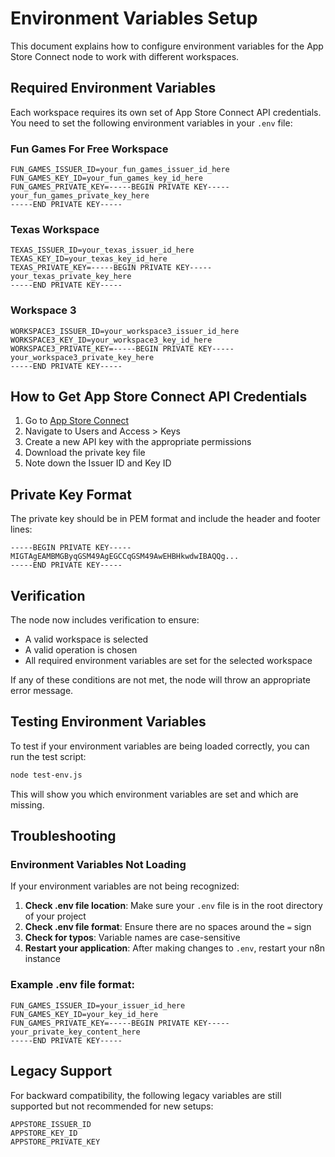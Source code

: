 # Environment Variables Setup

This document explains how to configure environment variables for the App Store Connect node to work with different workspaces.

## Required Environment Variables

Each workspace requires its own set of App Store Connect API credentials. You need to set the following environment variables in your `.env` file:

### Fun Games For Free Workspace
```
FUN_GAMES_ISSUER_ID=your_fun_games_issuer_id_here
FUN_GAMES_KEY_ID=your_fun_games_key_id_here
FUN_GAMES_PRIVATE_KEY=-----BEGIN PRIVATE KEY-----
your_fun_games_private_key_here
-----END PRIVATE KEY-----
```

### Texas Workspace
```
TEXAS_ISSUER_ID=your_texas_issuer_id_here
TEXAS_KEY_ID=your_texas_key_id_here
TEXAS_PRIVATE_KEY=-----BEGIN PRIVATE KEY-----
your_texas_private_key_here
-----END PRIVATE KEY-----
```

### Workspace 3
```
WORKSPACE3_ISSUER_ID=your_workspace3_issuer_id_here
WORKSPACE3_KEY_ID=your_workspace3_key_id_here
WORKSPACE3_PRIVATE_KEY=-----BEGIN PRIVATE KEY-----
your_workspace3_private_key_here
-----END PRIVATE KEY-----
```

## How to Get App Store Connect API Credentials

1. Go to [App Store Connect](https://appstoreconnect.apple.com/)
2. Navigate to Users and Access > Keys
3. Create a new API key with the appropriate permissions
4. Download the private key file
5. Note down the Issuer ID and Key ID

## Private Key Format

The private key should be in PEM format and include the header and footer lines:
```
-----BEGIN PRIVATE KEY-----
MIGTAgEAMBMGByqGSM49AgEGCCqGSM49AwEHBHkwdwIBAQQg...
-----END PRIVATE KEY-----
```

## Verification

The node now includes verification to ensure:
- A valid workspace is selected
- A valid operation is chosen
- All required environment variables are set for the selected workspace

If any of these conditions are not met, the node will throw an appropriate error message.

## Testing Environment Variables

To test if your environment variables are being loaded correctly, you can run the test script:

```bash
node test-env.js
```

This will show you which environment variables are set and which are missing.

## Troubleshooting

### Environment Variables Not Loading

If your environment variables are not being recognized:

1. **Check .env file location**: Make sure your `.env` file is in the root directory of your project
2. **Check .env file format**: Ensure there are no spaces around the `=` sign
3. **Check for typos**: Variable names are case-sensitive
4. **Restart your application**: After making changes to `.env`, restart your n8n instance

### Example .env file format:
```
FUN_GAMES_ISSUER_ID=your_issuer_id_here
FUN_GAMES_KEY_ID=your_key_id_here
FUN_GAMES_PRIVATE_KEY=-----BEGIN PRIVATE KEY-----
your_private_key_content_here
-----END PRIVATE KEY-----
```

## Legacy Support

For backward compatibility, the following legacy variables are still supported but not recommended for new setups:
```
APPSTORE_ISSUER_ID
APPSTORE_KEY_ID
APPSTORE_PRIVATE_KEY
```
